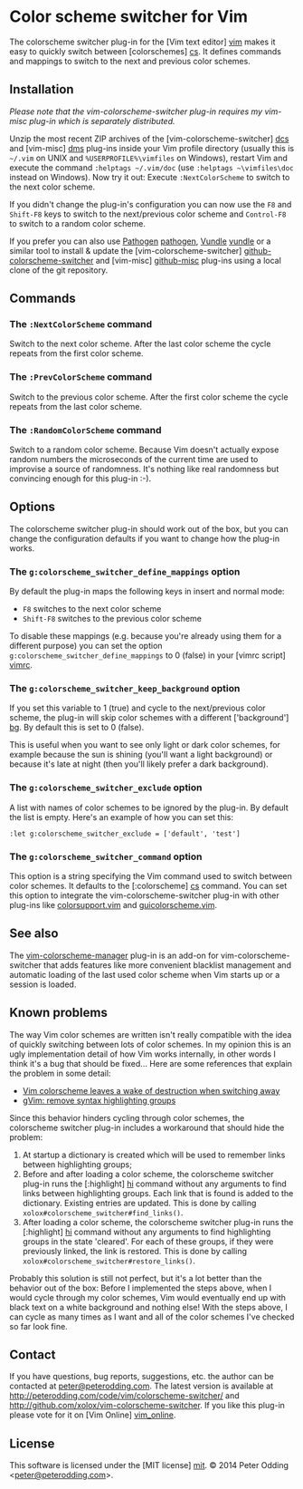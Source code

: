 # Color scheme switcher for Vim

The colorscheme switcher plug-in for the [Vim text editor] [vim] makes it easy to quickly switch between [colorschemes] [cs]. It defines commands and mappings to switch to the next and previous color schemes.

## Installation

*Please note that the vim-colorscheme-switcher plug-in requires my vim-misc plug-in which is separately distributed.*

Unzip the most recent ZIP archives of the [vim-colorscheme-switcher] [dcs] and [vim-misc] [dms] plug-ins inside your Vim profile directory (usually this is `~/.vim` on UNIX and `%USERPROFILE%\vimfiles` on Windows), restart Vim and execute the command `:helptags ~/.vim/doc` (use `:helptags ~\vimfiles\doc` instead on Windows). Now try it out: Execute `:NextColorScheme` to switch to the next color scheme.

If you didn't change the plug-in's configuration you can now use the `F8` and `Shift-F8` keys to switch to the next/previous color scheme and `Control-F8` to switch to a random color scheme.

If you prefer you can also use [Pathogen] [pathogen], [Vundle] [vundle] or a similar tool to install & update the [vim-colorscheme-switcher] [github-colorscheme-switcher] and [vim-misc] [github-misc] plug-ins using a local clone of the git repository.

## Commands

### The `:NextColorScheme` command

Switch to the next color scheme. After the last color scheme the cycle repeats from the first color scheme.

### The `:PrevColorScheme` command

Switch to the previous color scheme. After the first color scheme the cycle repeats from the last color scheme.

### The `:RandomColorScheme` command

Switch to a random color scheme. Because Vim doesn't actually expose random numbers the microseconds of the current time are used to improvise a source of randomness. It's nothing like real randomness but convincing enough for this plug-in :-).

## Options

The colorscheme switcher plug-in should work out of the box, but you can change the configuration defaults if you want to change how the plug-in works.

### The `g:colorscheme_switcher_define_mappings` option

By default the plug-in maps the following keys in insert and normal mode:

- `F8` switches to the next color scheme
- `Shift-F8` switches to the previous color scheme

To disable these mappings (e.g. because you're already using them for a different purpose) you can set the option `g:colorscheme_switcher_define_mappings` to 0 (false) in your [vimrc script] [vimrc].

### The `g:colorscheme_switcher_keep_background` option

If you set this variable to 1 (true) and cycle to the next/previous color scheme, the plug-in will skip color schemes with a different ['background'] [bg]. By default this is set to 0 (false).

This is useful when you want to see only light or dark color schemes, for example because the sun is shining (you'll want a light background) or because it's late at night (then you'll likely prefer a dark background).

### The `g:colorscheme_switcher_exclude` option

A list with names of color schemes to be ignored by the plug-in. By default the list is empty. Here's an example of how you can set this:

    :let g:colorscheme_switcher_exclude = ['default', 'test']

### The `g:colorscheme_switcher_command` option

This option is a string specifying the Vim command used to switch between color schemes. It defaults to the [:colorscheme] [cs] command. You can set this option to integrate the vim-colorscheme-switcher plug-in with other plug-ins like [colorsupport.vim](https://github.com/vim-scripts/colorsupport.vim) and [guicolorscheme.vim](https://github.com/vim-scripts/guicolorscheme.vim).

## See also

The [vim-colorscheme-manager](https://github.com/Taverius/vim-colorscheme-manager) plug-in is an add-on for vim-colorscheme-switcher that adds features like more convenient blacklist management and automatic loading of the last used color scheme when Vim starts up or a session is loaded.

## Known problems

The way Vim color schemes are written isn't really compatible with the idea of quickly switching between lots of color schemes. In my opinion this is an ugly implementation detail of how Vim works internally, in other words I think it's a bug that should be fixed... Here are some references that explain the problem in some detail:

- [Vim colorscheme leaves a wake of destruction when switching away](https://github.com/altercation/solarized/issues/102)
- [gVim: remove syntax highlighting groups](http://stackoverflow.com/questions/12915797/gvim-remove-syntax-highlighting-groups)

Since this behavior hinders cycling through color schemes, the colorscheme switcher plug-in includes a workaround that should hide the problem:

1. At startup a dictionary is created which will be used to remember links between highlighting groups;
2. Before and after loading a color scheme, the colorscheme switcher plug-in runs the [:highlight] [hi] command without any arguments to find links between highlighting groups. Each link that is found is added to the dictionary. Existing entries are updated. This is done by calling `xolox#colorscheme_switcher#find_links()`.
3. After loading a color scheme, the colorscheme switcher plug-in runs the [:highlight] [hi] command without any arguments to find highlighting groups in the state 'cleared'. For each of these groups, if they were previously linked, the link is restored. This is done by calling `xolox#colorscheme_switcher#restore_links()`.

Probably this solution is still not perfect, but it's a lot better than the behavior out of the box: Before I implemented the steps above, when I would cycle through my color schemes, Vim would eventually end up with black text on a white background and nothing else! With the steps above, I can cycle as many times as I want and all of the color schemes I've checked so far look fine.

## Contact

If you have questions, bug reports, suggestions, etc. the author can be contacted at <peter@peterodding.com>. The latest version is available at <http://peterodding.com/code/vim/colorscheme-switcher/> and <http://github.com/xolox/vim-colorscheme-switcher>. If you like this plug-in please vote for it on [Vim Online] [vim_online].

## License

This software is licensed under the [MIT license] [mit].
© 2014 Peter Odding &lt;<peter@peterodding.com>&gt;.


[bg]: http://vimdoc.sourceforge.net/htmldoc/options.html#'background'
[cs]: http://vimdoc.sourceforge.net/htmldoc/syntax.html#:colorscheme
[dcs]: http://peterodding.com/code/vim/downloads/colorscheme-switcher.zip
[dms]: http://peterodding.com/code/vim/downloads/misc.zip
[github-colorscheme-switcher]: http://github.com/xolox/vim-colorscheme-switcher
[github-misc]: http://github.com/xolox/vim-misc
[hi]: http://vimdoc.sourceforge.net/htmldoc/syntax.html#:highlight
[mit]: http://en.wikipedia.org/wiki/MIT_License
[pathogen]: http://www.vim.org/scripts/script.php?script_id=2332
[vim]: http://www.vim.org/
[vim_online]: http://www.vim.org/scripts/script.php?script_id=4586
[vimrc]: http://vimdoc.sourceforge.net/htmldoc/starting.html#vimrc
[vundle]: https://github.com/gmarik/vundle
